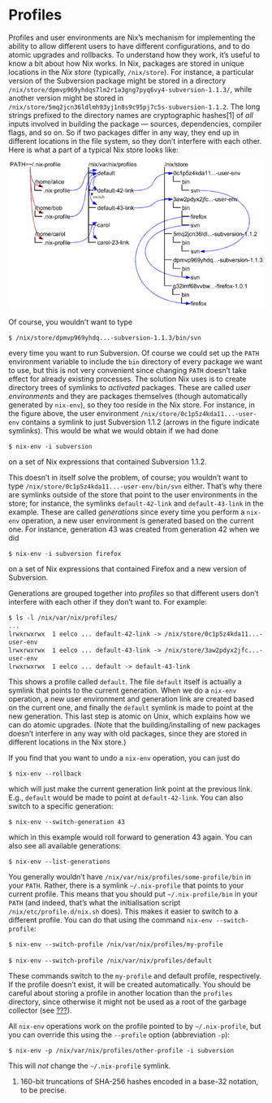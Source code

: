# Profiles

Profiles and user environments are Nix’s mechanism for implementing the
ability to allow different users to have different configurations, and
to do atomic upgrades and rollbacks. To understand how they work, it’s
useful to know a bit about how Nix works. In Nix, packages are stored in
unique locations in the *Nix store* (typically, `/nix/store`). For
instance, a particular version of the Subversion package might be stored
in a directory
`/nix/store/dpmvp969yhdqs7lm2r1a3gng7pyq6vy4-subversion-1.1.3/`, while
another version might be stored in
`/nix/store/5mq2jcn36ldlmh93yj1n8s9c95pj7c5s-subversion-1.1.2`. The long
strings prefixed to the directory names are cryptographic hashes\[1\] of
*all* inputs involved in building the package — sources, dependencies,
compiler flags, and so on. So if two packages differ in any way, they
end up in different locations in the file system, so they don’t
interfere with each other. Here is what a part of a typical Nix store
looks like:

![](../figures/user-environments.png)

Of course, you wouldn’t want to type

    $ /nix/store/dpmvp969yhdq...-subversion-1.1.3/bin/svn

every time you want to run Subversion. Of course we could set up the
`PATH` environment variable to include the `bin` directory of every
package we want to use, but this is not very convenient since changing
`PATH` doesn’t take effect for already existing processes. The solution
Nix uses is to create directory trees of symlinks to *activated*
packages. These are called *user environments* and they are packages
themselves (though automatically generated by `nix-env`), so they too
reside in the Nix store. For instance, in the figure above, the user
environment `/nix/store/0c1p5z4kda11...-user-env` contains a symlink to
just Subversion 1.1.2 (arrows in the figure indicate symlinks). This
would be what we would obtain if we had done

    $ nix-env -i subversion

on a set of Nix expressions that contained Subversion 1.1.2.

This doesn’t in itself solve the problem, of course; you wouldn’t want
to type `/nix/store/0c1p5z4kda11...-user-env/bin/svn` either. That’s why
there are symlinks outside of the store that point to the user
environments in the store; for instance, the symlinks `default-42-link`
and `default-43-link` in the example. These are called *generations*
since every time you perform a `nix-env` operation, a new user
environment is generated based on the current one. For instance,
generation 43 was created from generation 42 when we did

    $ nix-env -i subversion firefox

on a set of Nix expressions that contained Firefox and a new version of
Subversion.

Generations are grouped together into *profiles* so that different users
don’t interfere with each other if they don’t want to. For example:

    $ ls -l /nix/var/nix/profiles/
    ...
    lrwxrwxrwx  1 eelco ... default-42-link -> /nix/store/0c1p5z4kda11...-user-env
    lrwxrwxrwx  1 eelco ... default-43-link -> /nix/store/3aw2pdyx2jfc...-user-env
    lrwxrwxrwx  1 eelco ... default -> default-43-link

This shows a profile called `default`. The file `default` itself is
actually a symlink that points to the current generation. When we do a
`nix-env` operation, a new user environment and generation link are
created based on the current one, and finally the `default` symlink is
made to point at the new generation. This last step is atomic on Unix,
which explains how we can do atomic upgrades. (Note that the
building/installing of new packages doesn’t interfere in any way with
old packages, since they are stored in different locations in the Nix
store.)

If you find that you want to undo a `nix-env` operation, you can just do

    $ nix-env --rollback

which will just make the current generation link point at the previous
link. E.g., `default` would be made to point at `default-42-link`. You
can also switch to a specific generation:

    $ nix-env --switch-generation 43

which in this example would roll forward to generation 43 again. You can
also see all available generations:

    $ nix-env --list-generations

You generally wouldn’t have `/nix/var/nix/profiles/some-profile/bin` in
your `PATH`. Rather, there is a symlink `~/.nix-profile` that points to
your current profile. This means that you should put
`~/.nix-profile/bin` in your `PATH` (and indeed, that’s what the
initialisation script `/nix/etc/profile.d/nix.sh` does). This makes it
easier to switch to a different profile. You can do that using the
command `nix-env --switch-profile`:

    $ nix-env --switch-profile /nix/var/nix/profiles/my-profile
    
    $ nix-env --switch-profile /nix/var/nix/profiles/default

These commands switch to the `my-profile` and default profile,
respectively. If the profile doesn’t exist, it will be created
automatically. You should be careful about storing a profile in another
location than the `profiles` directory, since otherwise it might not be
used as a root of the garbage collector (see
[???](#sec-garbage-collection)).

All `nix-env` operations work on the profile pointed to by
`~/.nix-profile`, but you can override this using the `--profile` option
(abbreviation `-p`):

    $ nix-env -p /nix/var/nix/profiles/other-profile -i subversion

This will *not* change the `~/.nix-profile` symlink.

1.  160-bit truncations of SHA-256 hashes encoded in a base-32 notation,
    to be precise.
